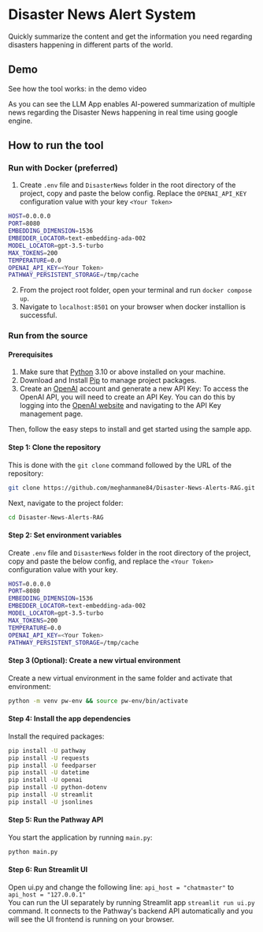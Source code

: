 # Disaster News Alert System

Quickly summarize the content and get the information you need regarding disasters happening in different parts of the world. 
## Demo

See how the tool works: in the demo video

As you can see the LLM App enables AI-powered summarization of multiple news regarding the Disaster News happening in real time using google engine.

## How to run the tool

### Run with Docker (preferred)

1. Create `.env` file and `DisasterNews` folder in the root directory of the project, copy and paste the below config. Replace the `OPENAI_API_KEY` configuration value with your key `<Your Token>`

```bash
HOST=0.0.0.0
PORT=8080
EMBEDDING_DIMENSION=1536
EMBEDDER_LOCATOR=text-embedding-ada-002
MODEL_LOCATOR=gpt-3.5-turbo
MAX_TOKENS=200
TEMPERATURE=0.0
OPENAI_API_KEY=<Your Token>
PATHWAY_PERSISTENT_STORAGE=/tmp/cache
```

2. From the project root folder, open your terminal and run `docker compose up`.
3. Navigate to `localhost:8501` on your browser when docker installion is successful.

### Run from the source

#### Prerequisites

1. Make sure that [Python](https://www.python.org/downloads/) 3.10 or above installed on your machine.
2. Download and Install [Pip](https://pip.pypa.io/en/stable/installation/) to manage project packages.
3. Create an [OpenAI](https://openai.com/) account and generate a new API Key: To access the OpenAI API, you will need to create an API Key. You can do this by logging into the [OpenAI website](https://openai.com/product) and navigating to the API Key management page.

Then, follow the easy steps to install and get started using the sample app.

#### Step 1: Clone the repository

This is done with the `git clone` command followed by the URL of the repository:

```bash
git clone https://github.com/meghanmane84/Disaster-News-Alerts-RAG.git
```

Next,  navigate to the project folder:

```bash
cd Disaster-News-Alerts-RAG
```

#### Step 2: Set environment variables

Create `.env` file and `DisasterNews` folder in the root directory of the project, copy and paste the below config, and replace the `<Your Token>` configuration value with your key.

```bash
HOST=0.0.0.0
PORT=8080
EMBEDDING_DIMENSION=1536
EMBEDDER_LOCATOR=text-embedding-ada-002
MODEL_LOCATOR=gpt-3.5-turbo
MAX_TOKENS=200
TEMPERATURE=0.0
OPENAI_API_KEY=<Your Token>
PATHWAY_PERSISTENT_STORAGE=/tmp/cache
```

#### Step 3 (Optional): Create a new virtual environment

Create a new virtual environment in the same folder and activate that environment:

```bash
python -m venv pw-env && source pw-env/bin/activate
```

#### Step 4: Install the app dependencies

Install the required packages:

```bash
pip install -U pathway
pip install -U requests
pip install -U feedparser
pip install -U datetime
pip install -U openai
pip install -U python-dotenv
pip install -U streamlit
pip install -U jsonlines
```

#### Step 5: Run the Pathway API

You start the application by running `main.py`:

```bash
python main.py
```

#### Step 6: Run Streamlit UI

Open ui.py and change the following line:
`api_host = "chatmaster"` to `api_host = "127.0.0.1"`<br>
You can run the UI separately by running Streamlit app
`streamlit run ui.py` command. It connects to the Pathway's backend API automatically and you will see the UI frontend is running on your browser.
